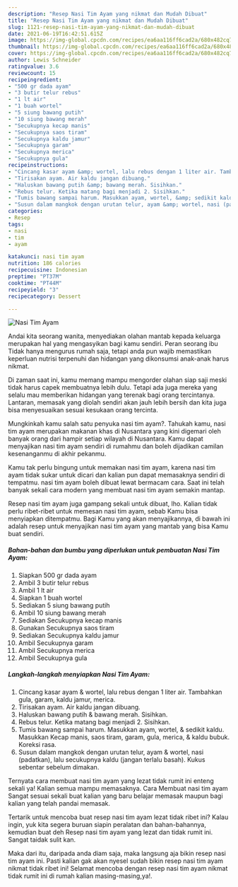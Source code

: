 ```yaml
---
description: "Resep Nasi Tim Ayam yang nikmat dan Mudah Dibuat"
title: "Resep Nasi Tim Ayam yang nikmat dan Mudah Dibuat"
slug: 1121-resep-nasi-tim-ayam-yang-nikmat-dan-mudah-dibuat
date: 2021-06-19T16:42:51.615Z
image: https://img-global.cpcdn.com/recipes/ea6aa116ff6cad2a/680x482cq70/nasi-tim-ayam-foto-resep-utama.jpg
thumbnail: https://img-global.cpcdn.com/recipes/ea6aa116ff6cad2a/680x482cq70/nasi-tim-ayam-foto-resep-utama.jpg
cover: https://img-global.cpcdn.com/recipes/ea6aa116ff6cad2a/680x482cq70/nasi-tim-ayam-foto-resep-utama.jpg
author: Lewis Schneider
ratingvalue: 3.6
reviewcount: 15
recipeingredient:
- "500 gr dada ayam"
- "3 butir telur rebus"
- "1 lt air"
- "1 buah wortel"
- "5 siung bawang putih"
- "10 siung bawang merah"
- "Secukupnya kecap manis"
- "Secukupnya saos tiram"
- "Secukupnya kaldu jamur"
- "Secukupnya garam"
- "Secukupnya merica"
- "Secukupnya gula"
recipeinstructions:
- "Cincang kasar ayam &amp; wortel, lalu rebus dengan 1 liter air. Tambahkan gula, garam, kaldu jamur, merica."
- "Tirisakan ayam. Air kaldu jangan dibuang."
- "Haluskan bawang putih &amp; bawang merah. Sisihkan."
- "Rebus telur. Ketika matang bagi menjadi 2. Sisihkan."
- "Tumis bawang sampai harum. Masukkan ayam, wortel, &amp; sedikit kaldu. Masukkan Kecap manis, saos tiram, garam, gula, merica, &amp; kaldu bubuk. Koreksi rasa."
- "Susun dalam mangkok dengan urutan telur, ayam &amp; wortel, nasi (padatkan), lalu secukupnya kaldu (jangan terlalu basah). Kukus sebentar sebelum dimakan."
categories:
- Resep
tags:
- nasi
- tim
- ayam

katakunci: nasi tim ayam 
nutrition: 186 calories
recipecuisine: Indonesian
preptime: "PT37M"
cooktime: "PT44M"
recipeyield: "3"
recipecategory: Dessert

---
```



![Nasi Tim Ayam](https://img-global.cpcdn.com/recipes/ea6aa116ff6cad2a/680x482cq70/nasi-tim-ayam-foto-resep-utama.jpg)

Andai kita seorang wanita, menyediakan olahan mantab kepada keluarga merupakan hal yang mengasyikan bagi kamu sendiri. Peran seorang ibu Tidak hanya mengurus rumah saja, tetapi anda pun wajib memastikan keperluan nutrisi terpenuhi dan hidangan yang dikonsumsi anak-anak harus nikmat.

Di zaman  saat ini, kamu memang mampu mengorder olahan siap saji meski tidak harus capek membuatnya lebih dulu. Tetapi ada juga mereka yang selalu mau memberikan hidangan yang terenak bagi orang tercintanya. Lantaran, memasak yang diolah sendiri akan jauh lebih bersih dan kita juga bisa menyesuaikan sesuai kesukaan orang tercinta. 



Mungkinkah kamu salah satu penyuka nasi tim ayam?. Tahukah kamu, nasi tim ayam merupakan makanan khas di Nusantara yang kini digemari oleh banyak orang dari hampir setiap wilayah di Nusantara. Kamu dapat menyajikan nasi tim ayam sendiri di rumahmu dan boleh dijadikan camilan kesenanganmu di akhir pekanmu.

Kamu tak perlu bingung untuk memakan nasi tim ayam, karena nasi tim ayam tidak sukar untuk dicari dan kalian pun dapat memasaknya sendiri di tempatmu. nasi tim ayam boleh dibuat lewat bermacam cara. Saat ini telah banyak sekali cara modern yang membuat nasi tim ayam semakin mantap.

Resep nasi tim ayam juga gampang sekali untuk dibuat, lho. Kalian tidak perlu ribet-ribet untuk memesan nasi tim ayam, sebab Kamu bisa menyiapkan ditempatmu. Bagi Kamu yang akan menyajikannya, di bawah ini adalah resep untuk menyajikan nasi tim ayam yang mantab yang bisa Kamu buat sendiri.

<!--inarticleads1-->

##### Bahan-bahan dan bumbu yang diperlukan untuk pembuatan Nasi Tim Ayam:

1. Siapkan 500 gr dada ayam
1. Ambil 3 butir telur rebus
1. Ambil 1 lt air
1. Siapkan 1 buah wortel
1. Sediakan 5 siung bawang putih
1. Ambil 10 siung bawang merah
1. Sediakan Secukupnya kecap manis
1. Gunakan Secukupnya saos tiram
1. Sediakan Secukupnya kaldu jamur
1. Ambil Secukupnya garam
1. Ambil Secukupnya merica
1. Ambil Secukupnya gula




<!--inarticleads2-->

##### Langkah-langkah menyiapkan Nasi Tim Ayam:

1. Cincang kasar ayam &amp; wortel, lalu rebus dengan 1 liter air. Tambahkan gula, garam, kaldu jamur, merica.
1. Tirisakan ayam. Air kaldu jangan dibuang.
1. Haluskan bawang putih &amp; bawang merah. Sisihkan.
1. Rebus telur. Ketika matang bagi menjadi 2. Sisihkan.
1. Tumis bawang sampai harum. Masukkan ayam, wortel, &amp; sedikit kaldu. Masukkan Kecap manis, saos tiram, garam, gula, merica, &amp; kaldu bubuk. Koreksi rasa.
1. Susun dalam mangkok dengan urutan telur, ayam &amp; wortel, nasi (padatkan), lalu secukupnya kaldu (jangan terlalu basah). Kukus sebentar sebelum dimakan.




Ternyata cara membuat nasi tim ayam yang lezat tidak rumit ini enteng sekali ya! Kalian semua mampu memasaknya. Cara Membuat nasi tim ayam Sangat sesuai sekali buat kalian yang baru belajar memasak maupun bagi kalian yang telah pandai memasak.

Tertarik untuk mencoba buat resep nasi tim ayam lezat tidak ribet ini? Kalau ingin, yuk kita segera buruan siapin peralatan dan bahan-bahannya, kemudian buat deh Resep nasi tim ayam yang lezat dan tidak rumit ini. Sangat taidak sulit kan. 

Maka dari itu, daripada anda diam saja, maka langsung aja bikin resep nasi tim ayam ini. Pasti kalian gak akan nyesel sudah bikin resep nasi tim ayam nikmat tidak ribet ini! Selamat mencoba dengan resep nasi tim ayam nikmat tidak rumit ini di rumah kalian masing-masing,ya!.

